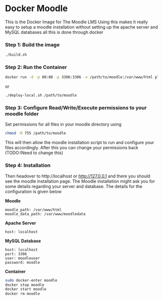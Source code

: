 # Docker Moodle
This is the Docker Image for The Moodle LMS
Using this makes it really easy to setup a moodle installation without setting up the apache server and MySQL databases all this is done through docker

### Step 1: Build the image
```bash
./build.sh
```

### Step 2: Run the Container
```bash
docker run -d -p 80:80 -p 3306:3306 -v /path/to/moodle:/var/www/html playlyfe/moodle
```
or
```bash
./deploy-local.sh /path/to/moodle
```

### Step 3: Configure Read/Write/Execute permissions to your moodle folder
Set permissions for all files in your moodle directory using
```bash
chmod -R 755 /path/to/moodle
```
This will then allow the moodle installation script to run and configure
your files accordingly. After this you can change your permissions back
(TODO:!Need to change this)

### Step 4: Installation
Then headover to http://localhost or http://127.0.0.1 and there you should see the moodle installation page. The Moodle installation might ask you for some details regarding your server and database. The details for the configuration is given below

**Moodle**
```
moodle_path: /var/www/html
moodle_data_path: /var/www/moodledata
```

**Apache Server**
```
host: localhost
```

**MySQL Database**
```
host: localhost
port: 3306
user: moodleuser
password: moodle
```

**Container**
```bash
sudo docker-enter moodle
docker stop moodle
docker start moodle
docker rm moodle
```

